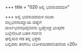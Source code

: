 +++
title = "020 ಅಲ್ಲಿ ಭಜಿಸುವದಮಳ"

+++
ಅಲ್ಲಿ ಭಜಿಸುವದಮಳ ಗಿರಿಜಾ  
ವಲ್ಲಭನನಾಮ್ನಾಯ ಜಿಹ್ವೆಗೆ  
ದುರ್ಲಭನನಧಿದೈವವನು ಬ್ರಹ್ಮೇಂದ್ರ ಭಾಸ್ಕರರ   
ಬಲ್ಲೆನೆಂಬರ ಬಹಳ ಗರ್ವವ  
ಘಲ್ಲಿಸುವ ಗಡ ತನ್ನ ಭಕ್ತರು  
ಬಲ್ಲಿದರು ತನಗೆಂಬ ಬೋಳೆಯರರಸನಿಹನೆಂದ     ॥20॥